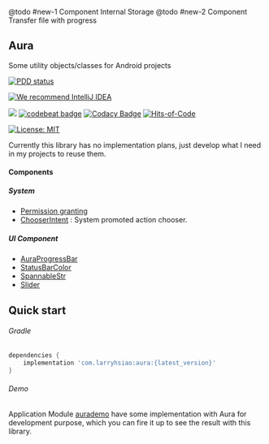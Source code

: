 @todo #new-1 Component Internal Storage
@todo #new-2 Component Transfer file with progress

Aura
----

Some utility objects/classes for Android projects


[![PDD status](http://www.0pdd.com/svg?name=LarryHsiao/Aura)](http://www.0pdd.com/p?name=LarryHsiao/Aura)

[![We recommend IntelliJ IDEA](http://www.elegantobjects.org/intellij-idea.svg)](https://www.jetbrains.com/idea/)

[![](https://larryhsiao.com:9082/app/rest/builds/buildType:Aura_Development/statusIcon.svg)](https://github.com/LarryHsiao/Aura)
[![codebeat badge](https://codebeat.co/badges/0d232226-097e-49a8-84b6-5a5516b33a32)](https://codebeat.co/projects/github-com-larryhsiao-aura-master)
[![Codacy Badge](https://api.codacy.com/project/badge/Grade/61ed243513854fcd88c356e7d27dc311)](https://www.codacy.com/app/LarryHsiao/Aura?utm_source=github.com&amp;utm_medium=referral&amp;utm_content=LarryHsiao/Aura&amp;utm_campaign=Badge_Grade)
[![Hits-of-Code](https://hitsofcode.com/github/LarryHsiao/Aura)](https://hitsofcode.com/view/github/LarryHsiao/Aura)

[![License: MIT](https://img.shields.io/badge/License-MIT-green.svg)](https://opensource.org/licenses/MIT)


Currently this library has no implementation plans, just develop what I need in my projects to reuse them.

#### Components
##### System
 - [Permission granting](docs/permission_granting.md)
 - [ChooserIntent](docs/chooser_intent.md) : System promoted action chooser.
##### UI Component
 - [AuraProgressBar](docs/aura_progress_bar.md)
 - [StatusBarColor](docs/StatusBarColor.md)
 - [SpannableStr](docs/spannable_string.md)
 - [Slider](docs/slider.md)

## Quick start

###### Gradle

```groovy
dependencies {
    implementation 'com.larryhsiao:aura:{latest_version}'
}
```

###### Demo

Application Module [aurademo][1] have some implementation with Aura for development purpose, which you can fire it up to see the result with this library.


[1]: https://github.com/LarryHsiao/Aura/tree/master/aurnademo
[2]: https://github.com/LarryHsiao/Clotho
[3]: https://github.com/LarryHsiao/Aura/blob/master/library/src/main/java/com/larryhsiao/aura/permission/PermissionsImpl.kt
